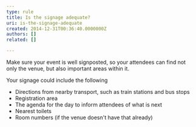 ```yaml
---
type: rule
title: Is the signage adequate?
uri: is-the-signage-adequate
created: 2014-12-31T00:36:40.0000000Z
authors: []
related: []

---
```


Make sure your event is well signposted, so your attendees can find not only the venue, but also important areas within it.
 
Your signage could include the following

- Directions from nearby transport, such as train stations and bus stops
- Registration area
- The agenda for the day to inform attendees of what is next
- Nearest toilets
- Room numbers (if the venue doesn't have that already)
